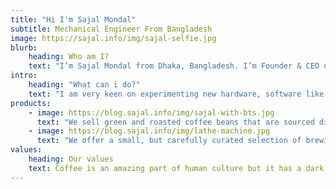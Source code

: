 ```yaml
---
title: "Hi I'm Sajal Mondal"
subtitle: Mechanical Engineer From Bangladesh
image: https://sajal.info/img/sajal-selfie.jpg
blurb:
    heading: Who am I?
    text: "I’m Sajal Mondal from Dhaka, Bangladesh. I’m Founder & CEO of Pineapple IT which is most leading Web Hosting Company. I’m also BBS engineer of Gobroadband WiMAX, which is brought to you by ADN Telecom & Powered By Grameenphone."
intro:
    heading: "What can i do?"
    text: "I am very keen on experimenting new hardware, software like operating system caring them on my own. I suppose that technology research helps me become more patient and responsible. Besides, I also prefer fiction movie show. My major expertise telecommunication equipment are BTS, BSC, MSC, M2000, WASN gateway, AAA Server, Router & Firewall. I have also elite skill in Domain Management, Web Hosting (cPanel/WHM), Web development."
products:
    - image: https://blog.sajal.info/img/sajal-with-bts.jpg
      text: "We sell green and roasted coffee beans that are sourced directly from independent farmers and farm cooperatives. We’re proud to offer a variety of coffee beans grown with great care for the environment and local communities. Check our post or contact us directly for current availability."
    - image: https://blog.sajal.info/img/lathe-machine.jpg
      text: "We offer a small, but carefully curated selection of brewing gear and tools for every taste and experience level. No matter if you roast your own beans or just bought your first french press, you’ll find a gadget to fall in love with in our shop."
values:
    heading: Our values
    text: Coffee is an amazing part of human culture but it has a dark side too – one of colonialism and mindless abuse of natural resources and human lives. We want to turn this around and return the coffee trade to the drink’s exhilarating, empowering and unifying nature.
---
```


